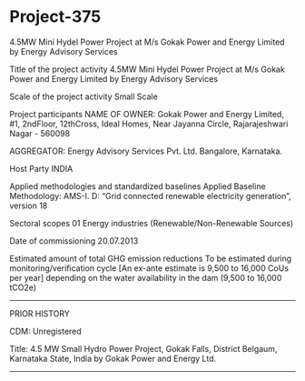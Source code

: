 # Project-375
4.5MW Mini Hydel Power Project at M/s Gokak Power and Energy Limited by Energy Advisory Services

Title of the project activity 4.5MW Mini Hydel Power Project
at M/s Gokak Power and Energy Limited by Energy
Advisory Services

Scale of the project activity Small Scale

Project participants NAME OF OWNER:
Gokak Power and Energy Limited,
#1, 2ndFloor, 12thCross, Ideal Homes,
Near Jayanna Circle, Rajarajeshwari Nagar -
560098

AGGREGATOR:
Energy Advisory Services Pvt. Ltd.
Bangalore, Karnataka.

Host Party INDIA

Applied methodologies and standardized baselines Applied Baseline Methodology:
AMS-I. D: “Grid connected renewable electricity
generation”, version 18

Sectoral scopes 01 Energy industries
(Renewable/Non-Renewable Sources)

Date of commissioning 20.07.2013

Estimated amount of total GHG emission
reductions
To be estimated during monitoring/verification cycle
[An ex-ante estimate is 9,500 to 16,000 CoUs per
year] depending on the water availability in the dam
(9,500 to 16,000 tCO2e)
________________
PRIOR HISTORY

CDM: Unregistered 

Title: 4.5 MW Small Hydro Power Project, Gokak Falls, District Belgaum, Karnataka State, India by Gokak Power and Energy Ltd.
___________________________

